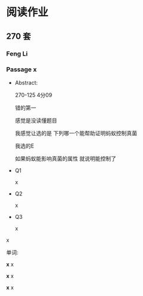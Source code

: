 # 阅读作业

## 270 套

### Feng Li

### Passage x

- Abstract:

  270-125 4分09 

  错的第一  

  感觉是没读懂题目 

  我感觉让选的是 下列哪一个能帮助证明蚂蚁控制真菌

  我选的E 

  如果蚂蚁能影响真菌的属性 就说明能控制了

- Q1

  x

- Q2

  x

- Q3

  x

x

单词:

**x** x

**x** x

**x** x